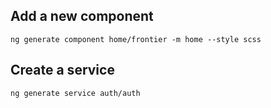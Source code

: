## Add a new component
`ng generate component home/frontier -m home --style scss`

## Create a service
`ng generate service auth/auth`
